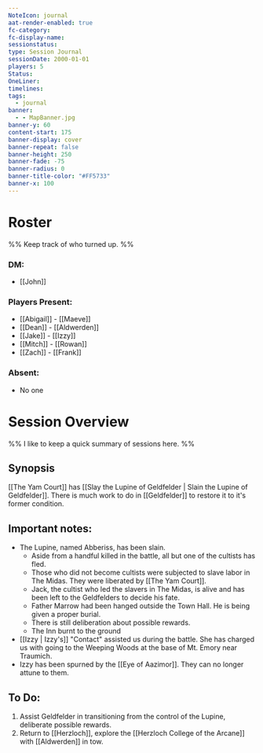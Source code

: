 ```yaml
---
NoteIcon: journal
aat-render-enabled: true
fc-category: 
fc-display-name: 
sessionstatus: 
type: Session Journal
sessionDate: 2000-01-01
players: 5
Status: 
OneLiner: 
timelines: 
tags:
  - journal
banner:
  - - MapBanner.jpg
banner-y: 60
content-start: 175
banner-display: cover
banner-repeat: false
banner-height: 250
banner-fade: -75
banner-radius: 0
banner-title-color: "#FF5733"
banner-x: 100
---
```




# Roster 

%% Keep track of who turned up. %%

### DM:
- [[John]]

### Players Present:  
- [[Abigail]] - [[Maeve]]
- [[Dean]] - [[Aldwerden]]
- [[Jake]] - [[Izzy]]
- [[Mitch]] - [[Rowan]]
- [[Zach]] - [[Frank]]

### Absent:
- No one

# Session Overview

%% I like to keep a quick summary of sessions here. %%

## Synopsis

[[The Yam Court]] has [[Slay the Lupine of Geldfelder | Slain the Lupine of Geldfelder]]. There is much work to do in [[Geldfelder]] to restore it to it's former condition.

## Important notes:

- The Lupine, named Abberiss, has been slain.
	- Aside from a handful killed in the battle, all but one of the cultists has fled.
	- Those who did not become cultists were subjected to slave labor in The Midas. They were liberated by [[The Yam Court]].
	- Jack, the cultist who led the slavers in The Midas, is alive and has been left to the Geldfelders to decide his fate.
	- Father Marrow had been hanged outside the Town Hall. He is being given a proper burial.
	- There is still deliberation about possible rewards.
	- The Inn burnt to the ground
- [[Izzy | Izzy's]] "Contact" assisted us during the battle. She has charged us with going to the Weeping Woods at the base of Mt. Emory near Traumich. 
- Izzy has been spurned by the [[Eye of Aazimor]]. They can no longer attune to them.

## To Do:

1.  Assist Geldfelder in transitioning from the control of the Lupine, deliberate possible rewards.
2. Return to [[Herzloch]], explore the [[Herzloch College of the Arcane]] with [[Aldwerden]] in tow.